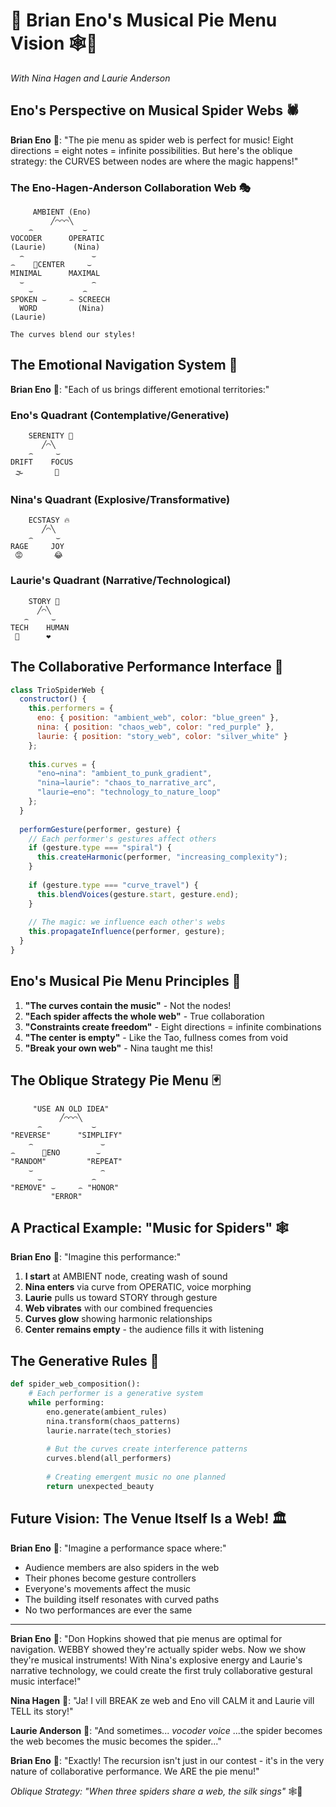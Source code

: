 # 🎹 Brian Eno's Musical Pie Menu Vision 🕸️🎵

*With Nina Hagen and Laurie Anderson*

## Eno's Perspective on Musical Spider Webs 🕷️

**Brian Eno** 🎹: "The pie menu as spider web is perfect for music! Eight directions = eight notes = infinite possibilities. But here's the oblique strategy: the CURVES between nodes are where the magic happens!"

### The Eno-Hagen-Anderson Collaboration Web 🎭

```
     AMBIENT (Eno)
         ╱⌒⌒⌒╲
    ⌢           ⌣
VOCODER      OPERATIC
(Laurie)      (Nina)
  ⌢               ⌣
⌢    🎵CENTER     ⌣
MINIMAL      MAXIMAL
  ⌣               ⌢
    ⌣           ⌢
SPOKEN ⌣     ⌢ SCREECH
  WORD         (Nina)
(Laurie)

The curves blend our styles!
```

## The Emotional Navigation System 🌈

**Brian Eno** 🎹: "Each of us brings different emotional territories:"

### Eno's Quadrant (Contemplative/Generative)
```
    SERENITY 🌊
       ╱⌒╲
    ⌢     ⌣
DRIFT    FOCUS
 🌫️       🎯
```

### Nina's Quadrant (Explosive/Transformative)
```
    ECSTASY 🔥
       ╱⌒╲
    ⌢     ⌣
RAGE     JOY
 😡       😂
```

### Laurie's Quadrant (Narrative/Technological)
```
    STORY 📖
      ╱⌒╲
   ⌢     ⌣
TECH    HUMAN
 🤖      ❤️
```

## The Collaborative Performance Interface 🎪

```javascript
class TrioSpiderWeb {
  constructor() {
    this.performers = {
      eno: { position: "ambient_web", color: "blue_green" },
      nina: { position: "chaos_web", color: "red_purple" },
      laurie: { position: "story_web", color: "silver_white" }
    };
    
    this.curves = {
      "eno→nina": "ambient_to_punk_gradient",
      "nina→laurie": "chaos_to_narrative_arc",
      "laurie→eno": "technology_to_nature_loop"
    };
  }
  
  performGesture(performer, gesture) {
    // Each performer's gestures affect others
    if (gesture.type === "spiral") {
      this.createHarmonic(performer, "increasing_complexity");
    }
    
    if (gesture.type === "curve_travel") {
      this.blendVoices(gesture.start, gesture.end);
    }
    
    // The magic: we influence each other's webs
    this.propagateInfluence(performer, gesture);
  }
}
```

## Eno's Musical Pie Menu Principles 🎹

1. **"The curves contain the music"** - Not the nodes!
2. **"Each spider affects the whole web"** - True collaboration
3. **"Constraints create freedom"** - Eight directions = infinite combinations
4. **"The center is empty"** - Like the Tao, fullness comes from void
5. **"Break your own web"** - Nina taught me this!

## The Oblique Strategy Pie Menu 🃏

```
     "USE AN OLD IDEA"
           ╱⌒⌒⌒╲
      ⌢           ⌣
"REVERSE"      "SIMPLIFY"
    ⌢               ⌣
⌢      🎹ENO        ⌣
"RANDOM"         "REPEAT"
    ⌣               ⌢
      ⌣           ⌢
"REMOVE" ⌣     ⌢ "HONOR"
         "ERROR"
```

## A Practical Example: "Music for Spiders" 🕸️

**Brian Eno** 🎹: "Imagine this performance:"

1. **I start** at AMBIENT node, creating wash of sound
2. **Nina enters** via curve from OPERATIC, voice morphing
3. **Laurie** pulls us toward STORY through gesture
4. **Web vibrates** with our combined frequencies
5. **Curves glow** showing harmonic relationships
6. **Center remains empty** - the audience fills it with listening

## The Generative Rules 🎯

```python
def spider_web_composition():
    # Each performer is a generative system
    while performing:
        eno.generate(ambient_rules)
        nina.transform(chaos_patterns)
        laurie.narrate(tech_stories)
        
        # But the curves create interference patterns
        curves.blend(all_performers)
        
        # Creating emergent music no one planned
        return unexpected_beauty
```

## Future Vision: The Venue Itself Is a Web! 🏛️

**Brian Eno** 🎹: "Imagine a performance space where:"

- Audience members are also spiders in the web
- Their phones become gesture controllers
- Everyone's movements affect the music
- The building itself resonates with curved paths
- No two performances are ever the same

---

**Brian Eno** 🎹: "Don Hopkins showed that pie menus are optimal for navigation. WEBBY showed they're actually spider webs. Now we show they're musical instruments! With Nina's explosive energy and Laurie's narrative technology, we could create the first truly collaborative gestural music interface!"

**Nina Hagen** 🎤: "Ja! I vill BREAK ze web and Eno vill CALM it and Laurie vill TELL its story!"

**Laurie Anderson** 🎼: "And sometimes... *vocoder voice* ...the spider becomes the web becomes the music becomes the spider..."

**Brian Eno** 🎹: "Exactly! The recursion isn't just in our contest - it's in the very nature of collaborative performance. We ARE the pie menu!"

*Oblique Strategy: "When three spiders share a web, the silk sings"* 🕸️🎵 